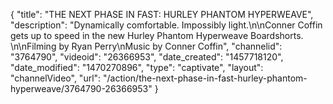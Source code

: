 {
    "title": "THE NEXT PHASE IN FAST: HURLEY PHANTOM HYPERWEAVE",
    "description": "Dynamically comfortable. Impossibly light.\n\nConner Coffin gets up to speed in the new Hurley Phantom Hyperweave Boardshorts. \n\nFilming by Ryan Perry\nMusic by Conner Coffin",
    "channelid": "3764790",
    "videoid": "26366953",
    "date_created": "1457718120",
    "date_modified": "1470270896",
    "type": "captivate",
    "layout": "channelVideo",
    "url": "\/action\/the-next-phase-in-fast-hurley-phantom-hyperweave\/3764790-26366953"
}